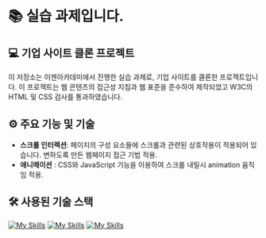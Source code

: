 # 📚 실습 과제입니다.


## 💻 기업 사이트 클론 프로젝트
이 저장소는 이젠아카데미에서 진행한 실습 과제로, 기업 사이트를 클론한 프로젝트입니다. 
이 프로젝트는 웹 콘텐츠의 접근성 지침과 웹 표준을 준수하여 제작되었고 W3C의 HTML 및 CSS 검사를 통과하였습니다.

## ⚙ 주요 기능 및 기술
+ __스크롤 인터렉션__: 페이지의 구성 요소들에 스크롤과 관련된 상호작용이 적용되어 있습니다.
변하도록 만든 웹페이지 접근 기법 적용.
+ __애니메이션__ : CSS와 JavaScript 기능을 이용하여 스크롤 내릴시 animation 움직임 적용.

## 🛠 사용된 기술 스택
[![My Skills](https://skillicons.dev/icons?i=html&perline=3)](https://skillicons.dev) [![My Skills](https://skillicons.dev/icons?i=css&perline=3)](https://skillicons.dev)
[![My Skills](https://skillicons.dev/icons?i=javascript&perline=3)](https://skillicons.dev)
